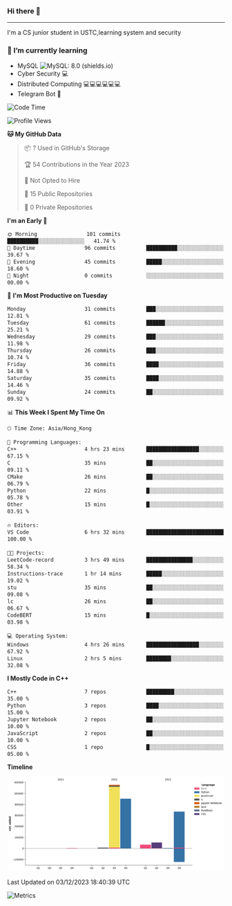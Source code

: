 ### Hi there 👋

<!--
**aozaki-touko/aozaki-touko** is a ✨ _special_ ✨ repository because its `README.md` (this file) appears on your GitHub profile.

Here are some ideas to get you started:

-  ...
- 🌱 I’m currently learning ...
- 👯 I’m looking to collaborate on ...
- 🤔 I’m looking for help with ...
- 💬 Ask me about ...
- 📫 How to reach me: ...
- 😄 Pronouns: ...
- ⚡ Fun fact: ...
-->

---

I'm a CS junior student in USTC,learning system and security



### 🌱 I’m currently learning

- MySQL ![MySQL: 8.0 (shields.io)](https://img.shields.io/badge/MySQL-8.0-blue)
- Cyber Security :computer:
- Distributed Computing :computer::computer::computer::computer::computer::computer:
- Telegram Bot :robot:



<!--START_SECTION:waka-->
![Code Time](http://img.shields.io/badge/Code%20Time-232%20hrs%2054%20mins-blue)

![Profile Views](http://img.shields.io/badge/Profile%20Views-0-blue)

**🐱 My GitHub Data** 

> 📦 ? Used in GitHub's Storage 
 > 
> 🏆 54 Contributions in the Year 2023
 > 
> 🚫 Not Opted to Hire
 > 
> 📜 15 Public Repositories 
 > 
> 🔑 0 Private Repositories 
 > 
**I'm an Early 🐤** 

```text
🌞 Morning                101 commits         ██████████░░░░░░░░░░░░░░░   41.74 % 
🌆 Daytime                96 commits          ██████████░░░░░░░░░░░░░░░   39.67 % 
🌃 Evening                45 commits          █████░░░░░░░░░░░░░░░░░░░░   18.60 % 
🌙 Night                  0 commits           ░░░░░░░░░░░░░░░░░░░░░░░░░   00.00 % 
```
📅 **I'm Most Productive on Tuesday** 

```text
Monday                   31 commits          ███░░░░░░░░░░░░░░░░░░░░░░   12.81 % 
Tuesday                  61 commits          ██████░░░░░░░░░░░░░░░░░░░   25.21 % 
Wednesday                29 commits          ███░░░░░░░░░░░░░░░░░░░░░░   11.98 % 
Thursday                 26 commits          ███░░░░░░░░░░░░░░░░░░░░░░   10.74 % 
Friday                   36 commits          ████░░░░░░░░░░░░░░░░░░░░░   14.88 % 
Saturday                 35 commits          ████░░░░░░░░░░░░░░░░░░░░░   14.46 % 
Sunday                   24 commits          ██░░░░░░░░░░░░░░░░░░░░░░░   09.92 % 
```


📊 **This Week I Spent My Time On** 

```text
🕑︎ Time Zone: Asia/Hong_Kong

💬 Programming Languages: 
C++                      4 hrs 23 mins       █████████████████░░░░░░░░   67.15 % 
C                        35 mins             ██░░░░░░░░░░░░░░░░░░░░░░░   09.11 % 
CMake                    26 mins             ██░░░░░░░░░░░░░░░░░░░░░░░   06.79 % 
Python                   22 mins             █░░░░░░░░░░░░░░░░░░░░░░░░   05.78 % 
Other                    15 mins             █░░░░░░░░░░░░░░░░░░░░░░░░   03.91 % 

🔥 Editors: 
VS Code                  6 hrs 32 mins       █████████████████████████   100.00 % 

🐱‍💻 Projects: 
LeetCode-record          3 hrs 49 mins       ███████████████░░░░░░░░░░   58.34 % 
Instructions-trace       1 hr 14 mins        █████░░░░░░░░░░░░░░░░░░░░   19.02 % 
stu                      35 mins             ██░░░░░░░░░░░░░░░░░░░░░░░   09.08 % 
lc                       26 mins             ██░░░░░░░░░░░░░░░░░░░░░░░   06.67 % 
CodeBERT                 15 mins             █░░░░░░░░░░░░░░░░░░░░░░░░   03.98 % 

💻 Operating System: 
Windows                  4 hrs 26 mins       █████████████████░░░░░░░░   67.92 % 
Linux                    2 hrs 5 mins        ████████░░░░░░░░░░░░░░░░░   32.08 % 
```

**I Mostly Code in C++** 

```text
C++                      7 repos             █████████░░░░░░░░░░░░░░░░   35.00 % 
Python                   3 repos             ████░░░░░░░░░░░░░░░░░░░░░   15.00 % 
Jupyter Notebook         2 repos             ██░░░░░░░░░░░░░░░░░░░░░░░   10.00 % 
JavaScript               2 repos             ██░░░░░░░░░░░░░░░░░░░░░░░   10.00 % 
CSS                      1 repo              █░░░░░░░░░░░░░░░░░░░░░░░░   05.00 % 
```



**Timeline**

![Lines of Code chart](https://raw.githubusercontent.com/aozaki-touko/aozaki-touko/main/assets/bar_graph.png)


 Last Updated on 03/12/2023 18:40:39 UTC
<!--END_SECTION:waka-->
![Metrics](https://metrics.lecoq.io/aozaki-touko?template=classic&base.header=0&habits=1&languages=1&fortune=1&base=header%2C%20activity%2C%20community%2C%20repositories%2C%20metadata&base.indepth=false&base.hireable=false&base.skip=false&languages=false&languages.limit=8&languages.threshold=0%25&languages.other=false&languages.colors=github&languages.sections=most-used&languages.indepth=false&languages.analysis.timeout=15&languages.analysis.timeout.repositories=7.5&languages.categories=markup%2C%20programming&languages.recent.categories=markup%2C%20programming&languages.recent.load=300&languages.recent.days=14&habits=false&habits.from=200&habits.days=14&habits.facts=true&habits.charts=false&habits.charts.type=classic&habits.trim=false&habits.languages.limit=8&habits.languages.threshold=0%25&fortune=false&config.timezone=Asia%2FHong_Kong)
